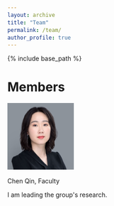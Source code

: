 ```yaml
---
layout: archive
title: "Team"
permalink: /team/
author_profile: true
---
```


{% include base_path %}

Members
======
<img src="/images/chen.png" width="150"> 

Chen Qin, Faculty

I am leading the group's research.
